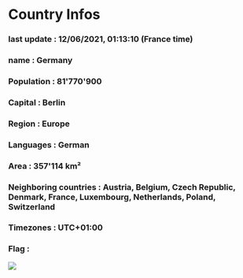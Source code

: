 # Country  Infos
### last update : 12/06/2021, 01:13:10 (France time)

### name : Germany
### Population : 81'770'900
### Capital : Berlin
### Region : Europe
### Languages : German
### Area : 357'114 km²
### Neighboring countries : Austria, Belgium, Czech Republic, Denmark, France, Luxembourg, Netherlands, Poland, Switzerland
### Timezones : UTC+01:00

### Flag :
![](https://restcountries.eu/data/deu.svg)
